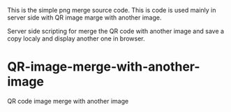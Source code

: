 This is the simple png merge source code. This is code is used mainly in server side with QR image marge with another image.


Server side scripting for merge the QR code with another image and save a copy localy and display another one in browser.



# QR-image-merge-with-another-image
QR code image merge with another image
